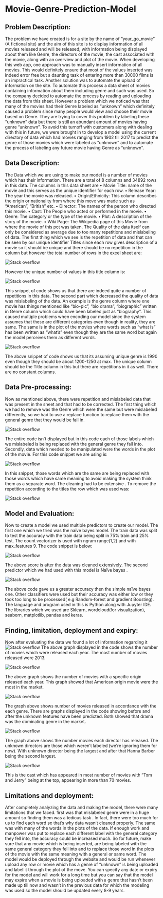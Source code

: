 # Movie-Genre-Prediction-Model

## Problem Description:
The problem we have created is for a site by the name of “your_go_movie” (A fictional site) and the aim of this site is to display information of all movies released and will be released, with information being displayed about them like Genre, the directors of the movie, the cast associated with the movie, along with an overview and plot of the movie. When developing this web app, one approach was to manually insert information of all movies. This would definitely ensure that most of the values inserted was indeed error free but a daunting task of entering more than 30000 films is an impractical task. Another solution was to automate the upload of information on the site. 
To automate this process a data sheet of movies containing information about them including genre and such was used. So the company decided to automate the process by reading and uploading the data from this sheet. However a problem which we noticed was that many of the movies had their Genre labeled as “unknown” which definitely caused a problem since many people would view and choose their movie based on Genre. They are trying to cover this problem by labeling these “unknown” data but there is still an abundant amount of movies having genre “unknown”.
 To avoid this turnoff with customers along with dealing with this in future, we were brought in to develop a model using the current directory of data which had movies ranging from 1902 till 2017 to predict the genre of those movies which were labeled as “unknown” and to automate the process of labeling any future movie having Genre as “unknown”. 

## Data Description:
The Data which we are using to make our model is a number of movies which has their information. There are a total of 8 columns and 34892 rows in this data. The columns in this data sheet are
•	Movie Title: name of the movie and this serves as the unique identifier for each row.
•	Release Year: The year the movie was released.
•	Origin/Ethnicity: This column describes the origin or nationality from where this move was made such as “American”, “British” etc.
•	Director: The names of the person who directed this movie.
•	Cast: The People who acted or performed in the movie.
•	Genre: The category or the type of the movie.
•	Plot: A description of the story of the movie.
•	Wiki Page: The Wikipedia page of this Movie from where the movie of this pot was taken.
The Quality of the data itself can only be considered as average due to too many repetitions and mislabeling of data. The first thing which we see is the repetition of data and that can be seen by our unique identifier Titles since each row gives description of a movie so it should be unique and there should be no repetition in the column but however the total number of rows in the excel sheet are:
 
![Stack overflow](images/1.jpg)
 
However the unique number of values in this title column is:
 
![Stack overflow](images/2.jpg)
 
This snippet of code shows us that there are indeed quite a number of repetitions in this data. The second part which decreased the quality of data was mislabeling of the data. An example is the genre column where one movie has things mentioned like “bio-pic”, “bio drama”, “biographic” written in Genre column which could have been labeled just as “biography”. This caused multiple problems when encoding our model since the system assumes that these are different categories even though in reality, they are same. The same is in the plot of the movies where words such as “what is” has been written as “what’s” even though they are the same word but again the model perceives them as different words.  
 
![Stack overflow](images/3.jpg)
 
The above snippet of code shows us that its assuming unique genre is 1990 even though they should be about 1200-1250 at max. The unique column should be the Title column in this but there are repetitions in it as well. There are no constant columns.

## Data Pre-processing:
Now as mentioned above, there were repetition and mislabeled data that was present in the sheet and that had to be corrected. The first thing which we had to remove was the Genre which were the same but were mislabeled differently, so we had to use a replace function to replace them with the general genre that they would be fall in.  

![Stack overflow](images/4.jpg)

The entire code isn’t displayed but in this code each of those labels which we mislabeled is being replaced with the general genre they fall into. Secondly, data which needed to be manipulated were the words in the plot of the movie. For this code snippet we are using is:

![Stack overflow](images/5.jpg)

In this snippet, those words which are the same are being replaced with those words which have same meaning to avoid making the system think them as a separate word. The cleaning had to be extensive . To remove the repetition according to the titles the row which was used was:
 
![Stack overflow](images/6.jpg)

## Model and Evaluation:
Now to create a model we used multiple predictors to create our model. The first one which we tried was the naïve bayes model. The train data was split to test the accuracy with the train data being split in 75% train and 25% test. The count vectorizer is used with ngram range(1,2) and with max_features  9. The code snippet is below:
 
![Stack overflow](images/7.jpg) 
 
The above score is after the data was cleaned extensively. 
The second predictor which we had used with this model is Naïve bayes .

![Stack overflow](images/8.jpg)

The above code gave us a greater accuracy then the simple naïve bayes one. 
Other classifiers were used but their accuracy was either low or they took too long to be processed( e.g Random-forest and gradient Boosting).
The language and program used in this is Python along with Jupyter IDE. The libraries which we used are Sklearn, wordcloud(for visualization), seaborn, matplotlib, pandas and keras. 

## Finding, limitation, deployment and expiry:  
Now after evaluating the data we found a lot of information regarding it 
![Stack overflow](images/9.jpg)
The above graph displayed in the code shows the number  of movies which were released each year. The most number of movies released were 2013.

![Stack overflow](images/10.jpg)
 
The above graph shows the number of movies with a specific origin released each year. This graph showed that American origin movie were the most in the market.

![Stack overflow](images/12.jpg)
 
The graph above shows number of movies released in accordance with the each genre. There are graphs displayed in the code showing before and after the unknown features have been predicted. Both showed that drama was the dominating genre in the market.

![Stack overflow](images/13.jpg)
 
The graph above shows the number movies each director has released. The unknown directors are those which weren’t labeled (we’re ignoring them for now). With unknown director being the largest and after that Hanna Barber being the second largest.

![Stack overflow](images/14.jpg)

This is the cast which has appeared in most number of movies with “Tom and Jerry” being at the top, appearing in more than 70 movies.

## Limitations and deployment: 
After completely analyzing the data and making the model, there were many limitations that we faced. first was that mislabeled genre were in a huge amount so finding them was a tedious task . In fact, there were too much for us to find each word so that’s why data wasn’t cleaned properly. The same was with many of the words in the plots of the data. If enough work and manpower was put to replace each different label with the general category they fell into, the accuracy could be increased much. So for future, make sure that any movie which is being inserted, are being labeled with the same general category they fell into and to replace those word in the plots of the movie with the same meaning with a general or same word. 
The model would be deployed through the website and would be run whenever upload any row or movie which has a genre of “unknown” is being uploaded and label it through the plot of the move.
You can specify any date or expiry for the model and will work for a long time but you can say that the model may expire when a movie is being uploaded with a genre that hasn’t been made up till now and wasn’t in the previous data for which the modeling was used so the model should be updated every 8-9 years.
